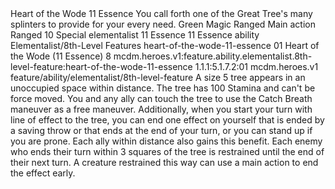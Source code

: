 <ability>
  <name>Heart of the Wode</name>
  <cost>11 Essence</cost>
  <flavor>You call forth one of the Great Tree&apos;s many splinters to provide for your every need.</flavor>
  <keywords>
    <keyword>Green</keyword>
    <keyword>Magic</keyword>
    <keyword>Ranged</keyword>
  </keywords>
  <type>Main action</type>
  <distance>Ranged 10</distance>
  <target>Special</target>
  <metadata>
    <class>elementalist</class>
    <cost>11 Essence</cost>
    <cost_amount>11</cost_amount>
    <cost_resource>Essence</cost_resource>
    <feature_type>ability</feature_type>
    <file_dpath>Elementalist/8th-Level Features</file_dpath>
    <item_id>heart-of-the-wode-11-essence</item_id>
    <item_index>01</item_index>
    <item_name>Heart of the Wode (11 Essence)</item_name>
    <level>8</level>
    <scc>mcdm.heroes.v1:feature.ability.elementalist.8th-level-feature:heart-of-the-wode-11-essence</scc>
    <scdc>1.1.1:5.1.7.2:01</scdc>
    <source>mcdm.heroes.v1</source>
    <type>feature/ability/elementalist/8th-level-feature</type>
  </metadata>
  <effects>
    <effect type="mundane">A size 5 tree appears in an unoccupied space within distance. The tree has 100 Stamina and can&apos;t be force moved. You and any ally can touch the tree to use the Catch Breath maneuver as a free maneuver. Additionally, when you start your turn with line of effect to the tree, you can end one effect on yourself that is ended by a saving throw or that ends at the end of your turn, or you can stand up if you are prone. Each ally within distance also gains this benefit.
Each enemy who ends their turn within 3 squares of the tree is restrained until the end of their next turn. A creature restrained this way can use a main action to end the effect early.</effect>
  </effects>
</ability>
